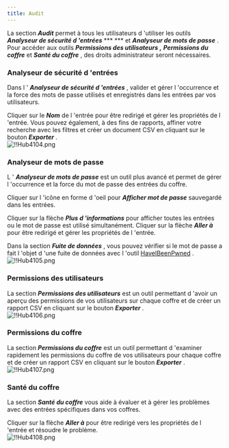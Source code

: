 ```yaml
---
title: Audit
---
```

La section ***Audit*** permet à tous les utilisateurs d 'utiliser les outils ***Analyseur de sécurité d 'entrées*** ***  *** et ***Analyseur de mots de passe*** . Pour accéder aux outils ***Permissions des utilisateurs*** ***,*** ***Permissions du coffre*** et ***Santé du coffre*** , des droits administrateur seront nécessaires.  

### Analyseur de sécurité d 'entrées 

Dans l ' ***Analyseur de sécurité d 'entrées*** , valider et gérer l 'occurrence et la force des mots de passe utilisés et enregistrés dans les entrées par vos utilisateurs.  

Cliquer sur le ***Nom*** de l 'entrée pour être redirigé et gérer les propriétés de l 'entrée. Vous pouvez également, à des fins de rapports, affiner votre recherche avec les filtres et créer un document CSV en cliquant sur le bouton ***Exporter*** .  
![!!Hub4104.png](https://webdevolutions.azureedge.net/docs/fr/hub/Hub4104.png) 

### Analyseur de mots de passe 

L ' ***Analyseur de mots de passe*** est un outil plus avancé et permet de gérer l 'occurrence et la force du mot de passe des entrées du coffre.  

Cliquer sur l 'icône en forme d 'oeil pour ***Afficher mot de passe*** sauvegardé dans les entrées.  

Cliquer sur la flèche ***Plus d 'informations*** pour afficher toutes les entrées ou le mot de passe est utilisé simultanément. Cliquer sur la flèche ***Aller à*** pour être redirigé et gérer les propriétés de l 'entrée.  

Dans la section ***Fuite de données*** , vous pouvez vérifier si le mot de passe a fait l 'objet d 'une fuite de données avec l 'outil [HaveIBeenPwned](https://haveibeenpwned.com/) .  
![!!Hub4105.png](https://webdevolutions.azureedge.net/docs/fr/hub/Hub4105.png) 

### Permissions des utilisateurs 

La section ***Permissions des utilisateurs*** est un outil permettant d 'avoir un aperçu des permissions de vos utilisateurs sur chaque coffre et de créer un rapport CSV en cliquant sur le bouton ***Exporter*** .  
![!!Hub4106.png](https://webdevolutions.azureedge.net/docs/fr/hub/Hub4106.png) 

### Permissions du coffre 

La section ***Permissions du coffre*** est un outil permettant d 'examiner rapidement les permissions du coffre de vos utilisateurs pour chaque coffre et de créer un rapport CSV en cliquant sur le bouton ***Exporter*** .  
![!!Hub4107.png](https://webdevolutions.azureedge.net/docs/fr/hub/Hub4107.png) 

### Santé du coffre 

La section ***Santé du coffre*** vous aide à évaluer et à gérer les problèmes avec des entrées spécifiques dans vos coffres.  

Cliquer sur la flèche ***Aller à*** pour être redirigé vers les propriétés de l 'entrée et résoudre le problème.  
![!!Hub4108.png](https://webdevolutions.azureedge.net/docs/fr/hub/Hub4108.png) 

